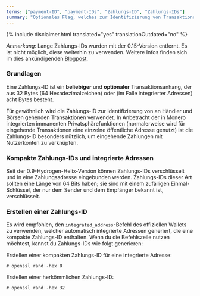 ```yaml
---
terms: ["payment-ID", "payment-IDs", "Zahlungs-ID", "Zahlungs-IDs"]
summary: "Optionales Flag, welches zur Identifizierung von Transaktionen an Händler hinzugefügt wird und aus 64 Hexadezimalzeichen besteht"
---
```


{% include disclaimer.html translated="yes" translationOutdated="no" %}

*Anmerkung:* Lange Zahlungs-IDs wurden mit der 0.15-Version entfernt. Es ist nicht möglich, diese weiterhin zu verwenden. Weitere Infos finden sich im dies ankündigenden [Blogpost](https://getmonero.org/2019/06/04/Long-Payment-ID-Deprecation.html).

### Grundlagen

Eine Zahlungs-ID ist ein **beliebiger** und **optionaler** Transaktionsanhang, der aus 32 Bytes (64 Hexadezimalzeichen) oder (im Falle integrierter Adressen) acht Bytes besteht.

Für gewöhnlich wird die Zahlungs-ID zur Identifizierung von an Händler und Börsen gehenden Transaktionen verwendet. In Anbetracht der in Monero integrierten immanenten Privatsphärefunktionen (normalerweise wird für eingehende Transaktionen eine einzelne öffentliche Adresse genutzt) ist die Zahlungs-ID besonders nützlich, um eingehende Zahlungen mit Nutzerkonten zu verknüpfen.

### Kompakte Zahlungs-IDs und integrierte Adressen

Seit der 0.9-Hydrogen-Helix-Version können Zahlungs-IDs verschlüsselt und in eine Zahlungsadresse eingebunden werden. Zahlungs-IDs dieser Art sollten eine Länge von 64 Bits haben; sie sind mit einem zufälligen Einmal-Schlüssel, der nur dem Sender und dem Empfänger bekannt ist, verschlüsselt.

### Erstellen einer Zahlungs-ID
Es wird empfohlen, den `integrated_address`-Befehl des offiziellen Wallets zu verwenden, welcher automatisch integrierte Adressen generiert, die eine kompakte Zahlungs-ID enthalten. Wenn du die Befehlszeile nutzen möchtest, kannst du Zahlungs-IDs wie folgt generieren:

Erstellen einer kompakten Zahlungs-ID für eine integrierte Adresse:

```# openssl rand -hex 8```

Erstellen einer herkömmlichen Zahlungs-ID:

```# openssl rand -hex 32```